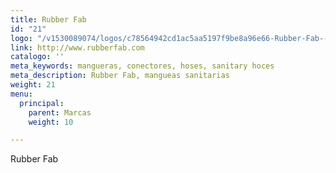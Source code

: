 ```yaml
---
title: Rubber Fab
id: "21"
logo: "/v1530089074/logos/c78564942cd1ac5aa5197f9be8a96e66-Rubber-Fab---logo.png"
link: http://www.rubberfab.com
catalogo: ''
meta_keywords: mangueras, conectores, hoses, sanitary hoces
meta_description: Rubber Fab, mangueas sanitarias
weight: 21
menu:
  principal:
    parent: Marcas
    weight: 10

---
```

<p>Rubber Fab</p>